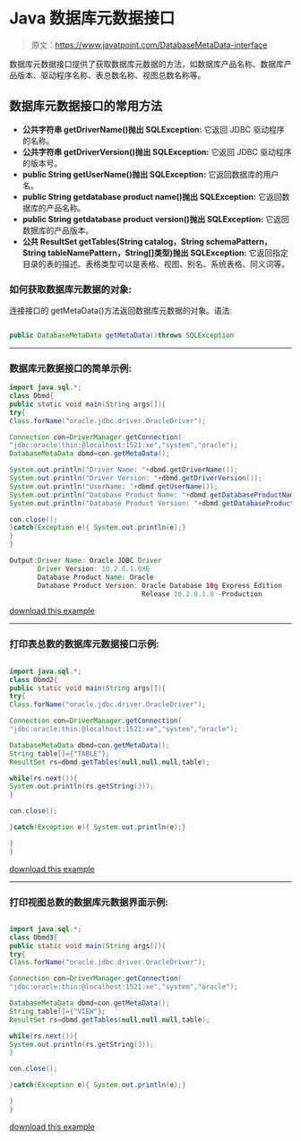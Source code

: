 # Java 数据库元数据接口

> 原文：<https://www.javatpoint.com/DatabaseMetaData-interface>

数据库元数据接口提供了获取数据库元数据的方法，如数据库产品名称、数据库产品版本、驱动程序名称、表总数名称、视图总数名称等。

## 数据库元数据接口的常用方法

*   **公共字符串 getDriverName()抛出 SQLException:** 它返回 JDBC 驱动程序的名称。
*   **公共字符串 getDriverVersion()抛出 SQLException:** 它返回 JDBC 驱动程序的版本号。
*   **public String getUserName()抛出 SQLException:** 它返回数据库的用户名。
*   **public String getdatabase product name()抛出 SQLException:** 它返回数据库的产品名称。
*   **public String getdatabase product version()抛出 SQLException:** 它返回数据库的产品版本。
*   **公共 ResultSet getTables(String catalog，String schemaPattern，String tableNamePattern，String[]类型)抛出 SQLException:** 它返回指定目录的表的描述。表格类型可以是表格、视图、别名、系统表格、同义词等。

### 如何获取数据库元数据的对象:

连接接口的 getMetaData()方法返回数据库元数据的对象。语法:

```java

public DatabaseMetaData getMetaData()throws SQLException

```

* * *

### 数据库元数据接口的简单示例:

```java
import java.sql.*;
class Dbmd{
public static void main(String args[]){
try{
Class.forName("oracle.jdbc.driver.OracleDriver");

Connection con=DriverManager.getConnection(
"jdbc:oracle:thin:@localhost:1521:xe","system","oracle");
DatabaseMetaData dbmd=con.getMetaData();

System.out.println("Driver Name: "+dbmd.getDriverName());
System.out.println("Driver Version: "+dbmd.getDriverVersion());
System.out.println("UserName: "+dbmd.getUserName());
System.out.println("Database Product Name: "+dbmd.getDatabaseProductName());
System.out.println("Database Product Version: "+dbmd.getDatabaseProductVersion());

con.close();
}catch(Exception e){ System.out.println(e);}
}
}

```

```java
Output:Driver Name: Oracle JDBC Driver
       Driver Version: 10.2.0.1.0XE
       Database Product Name: Oracle
       Database Product Version: Oracle Database 10g Express Edition
                                 Release 10.2.0.1.0 -Production

```

[download this example](https://static.javatpoint.com/src/jdbc/Dbmd.java)

* * *

### 打印表总数的数据库元数据接口示例:

```java

import java.sql.*;
class Dbmd2{
public static void main(String args[]){
try{
Class.forName("oracle.jdbc.driver.OracleDriver");

Connection con=DriverManager.getConnection(
"jdbc:oracle:thin:@localhost:1521:xe","system","oracle");

DatabaseMetaData dbmd=con.getMetaData();
String table[]={"TABLE"};
ResultSet rs=dbmd.getTables(null,null,null,table);

while(rs.next()){
System.out.println(rs.getString(3));
}

con.close();

}catch(Exception e){ System.out.println(e);}

}
}

```

[download this example](https://static.javatpoint.com/src/jdbc/Dbmd2.java)

* * *

### 打印视图总数的数据库元数据界面示例:

```java

import java.sql.*;
class Dbmd3{
public static void main(String args[]){
try{
Class.forName("oracle.jdbc.driver.OracleDriver");

Connection con=DriverManager.getConnection(
"jdbc:oracle:thin:@localhost:1521:xe","system","oracle");

DatabaseMetaData dbmd=con.getMetaData();
String table[]={"VIEW"};
ResultSet rs=dbmd.getTables(null,null,null,table);

while(rs.next()){
System.out.println(rs.getString(3));
}

con.close();

}catch(Exception e){ System.out.println(e);}

}
}

```

[download this example](https://static.javatpoint.com/src/jdbc/Dbmd3.java)